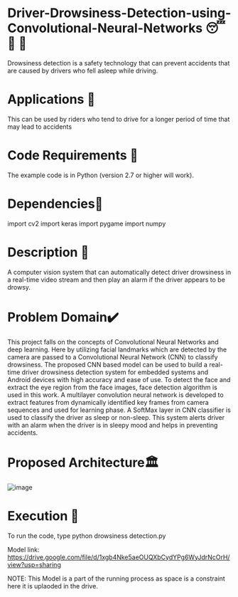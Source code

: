 # Driver-Drowsiness-Detection-using-Convolutional-Neural-Networks 😴 🚫 🚗
Drowsiness detection is a safety technology that can prevent accidents that are caused by drivers who fell asleep while driving.

# Applications 🎯
This can be used by riders who tend to drive for a longer period of time that may lead to accidents

# Code Requirements 🦄
The example code is in Python (version 2.7 or higher will work).

# Dependencies🔱
import cv2
import keras
import pygame
import numpy

# Description 📌
A computer vision system that can automatically detect driver drowsiness in a real-time video stream and then play an alarm if the driver appears to be drowsy.

# Problem Domain✔️
This project falls on the concepts of Convolutional Neural Networks and deep learning. Here by utilizing facial landmarks which are detected by the camera are passed to a Convolutional Neural Network (CNN) to classify drowsiness. The proposed CNN based model can be used to build a real-time driver drowsiness detection system for embedded systems and Android devices with high accuracy and ease of use. To detect the face and extract the eye region from the face images, face detection algorithm is used in this work. A multilayer convolution neural network is developed to extract features from dynamically identified key frames from camera sequences and used for learning phase. A SoftMax layer in CNN classifier is used to classify the driver as sleep or non-sleep. This system alerts driver with an alarm when the driver is in sleepy mood and helps in preventing accidents. 

# Proposed Architecture🏛️
![image](https://user-images.githubusercontent.com/76680213/141062388-b938fce9-f8e0-4223-85fe-29b947e9355f.png)

# Execution 🐉
To run the code, type python drowsiness detection.py

Model link: https://drive.google.com/file/d/1xgb4Nke5aeOUQXbCydYPg6WyJdrNcOrH/view?usp=sharing

NOTE: This Model is a part of the running process as space is a constraint here it is uplaoded in the drive.
